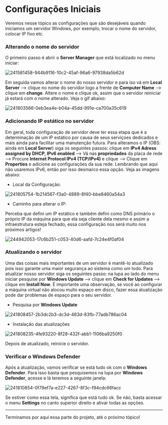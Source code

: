# Configurações Iniciais

Veremos nesse tópico as configurações que são desejáveis quando iniciamos um servidor Windows, por exemplo, trocar o nome do servidor, colocar IP fixo etc.


### Alterando o nome do servidor

O primeiro passo é abrir o **Server Manager** que está localizado no menu iniciar:

![241581458-944b9116-10c2-45af-96a6-97938da5b62d](https://github.com/wendersoon/WindowsServer/assets/104470835/3859d617-8478-4fd6-9d3f-2db556b59aa9)

Em seguida vamos alterar o nome do nosso servidor e para iso vá em **Local Server** --> clique no nome do servidor logo a frente de **Computer Name** --> clique em **change**. Altere o nome e clique ok, assim que o servidor reiniciar já estará com o nome alterado. Veja o gif abaixo:

![241803566-0eb3ea4e-b04a-45dd-991e-ca700a35c619](https://github.com/wendersoon/WindowsServer/assets/104470835/e1c982ff-3aa6-4c2d-b2a6-723fb3537f22)

### Adicionando IP estático no servidor

Em geral, toda configuração de servidor deve ter essa etapa que é a determinação de um IP estático por causa de seus serviçoes dedicados e mais ainda para facilitar uma manutenção futura. Para alteramos o IP (OBS: ainda em **Local Server**) siga os seguintes passos: clique em **IPv4 Adress assigned by DHCP, IPv6 enabled** --> Vá nas **propriedades** da placa de rede --> Procure **Internet Protocol IPv4 (TCP/IPv4)** e clique --> Clique em **Properties** e adicione as configurações da sua rede. Lembrando que aqui não usaremos IPv6, então por isso desmarco essa opção. Veja as imagens abaixo:

* Local da Configuração:

![241805754-1b214567-f3a0-4889-8f40-bbe8460a54a3](https://github.com/wendersoon/WindowsServer/assets/104470835/3fa1d9f5-fa61-4c6e-84e7-d58c5a125a7d)

* Caminho para alterar o IP:

Perceba que defini um IP estático e também defini como DNS primário o próprio IP da máquina para que ela seja cliente dela mesmo e assim a infraestrutura esteja fechado, essa configuração nos será muito nos próximos artigos!

![244942053-17c6b251-c053-40d6-aafd-7c24e4f0af04](https://github.com/wendersoon/WindowsServer/assets/104470835/4d94a7af-a6e1-4c93-bc32-d7a650b6500b)

### Atualizando o servidor

Uma das coisas mais importantes de um servidor é mantê-lo atualizado pois isso garante uma maior segurança ao sistema como um todo. Para atualizar nosso servidor siga os seguintes passo: na lupa ao lado do menu iniciar pesquise por **Windows Update** --> clique em **Check for Updates** --> clique em **Install Now**. É importante uma observação, se você ao configurar a máquina virtual não alocou muito espaço em disco, fazer essa atualização pode dar problemas de espaço para o seu servidor.

* Pesquisa por **Windows Update**

![241808457-2b3dc2b3-dc3d-483d-83fb-77adb786ac04](https://github.com/wendersoon/WindowsServer/assets/104470835/d7602066-ae66-4fa2-83e1-4cf801ad217c)

* Instalação das atualizações

![241808235-4fe93220-8f28-432f-abb1-1106ba9250f0](https://github.com/wendersoon/WindowsServer/assets/104470835/c76992bd-e4ee-428a-981f-5b44938a1957)

Depois de atualizado, reinicie o servidor.

### Verificar o Windows Defender

Após a atualização, vamos verificar se está tudo ok com o **Windows Defender**. Para isso basta que pesquisemos na lupa por **Windows Defender**, acesse e lá teremos a seguinte janela:

![241810854-0f79ef7a-e227-4267-8f3c-f94cdc66facc](https://github.com/wendersoon/WindowsServer/assets/104470835/2f71ba02-daff-4f16-b0e3-52ce3433fd97)

Se estiver como essa tela, significa que está tudo ok. Se não, basta acessar o menu **Settings** no canto superior direito e ativar todas as opções.

---

Terminamos por aqui essa parte do projeto, até o próximo tópico!









